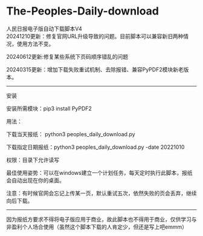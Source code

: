 # The-Peoples-Daily-download
人民日报电子版自动下载脚本V4  
20241210更新：修复官网URL升级导致的问题。目前脚本可以兼容新旧两种情况，使用方法不变。  

20240612更新:修复某些系统下页码顺序错乱的问题  

20240315更新：增加下载失败重试机制、去除报错、兼容PyPDF2模块新老版本。  


--------------------------

安装  

安装所需模块：pip3 install PyPDF2

用法：

下载当天报纸： python3 peoples_daily_download.py 

下载指定日期报纸：python3 peoples_daily_download.py -date 20221010

权限：目录下允许读写

最佳使用姿势：可以在windows建立一个计划任务，每天定时执行此脚本，报纸会自动出现在你的桌面。  

注意：有时候官网会忘记上传某一页，默认重试五次，依然失败的页会丢弃，继续向后下载。

--------------------------

因为报纸方要求不得将电子版应用于商业，故此脚本也不得用于商业，仅供学习与非盈利个人场合使用（虽然这个脚本下载的人肯定少，但还是写上吧emmm）
